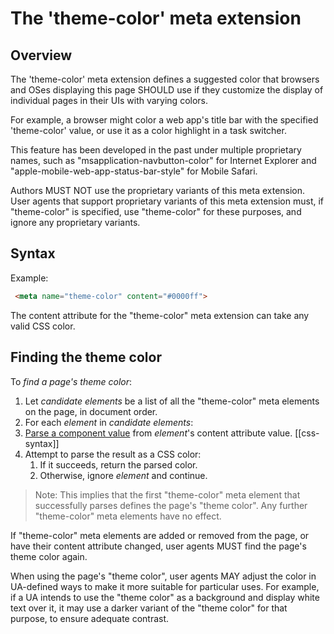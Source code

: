 # The 'theme-color' meta extension

## Overview 

The 'theme-color' meta extension defines a suggested color that 
browsers and OSes displaying this page SHOULD use if they customize 
the display of individual pages in their UIs with varying colors. 

For example, a browser might color a web app's title bar with the 
specified 'theme-color' value, or use it as a color highlight in a 
task switcher. 

This feature has been developed in the past under multiple proprietary 
names, such as "msapplication-navbutton-color" for Internet Explorer 
and "apple-mobile-web-app-status-bar-style" for Mobile Safari. 

Authors MUST NOT use the proprietary variants of this meta extension. 
User agents that support proprietary variants of this meta extension 
must, if "theme-color" is specified, use "theme-color" for these 
purposes, and ignore any proprietary variants. 

## Syntax 

Example:

```HTML
 <meta name="theme-color" content="#0000ff"> 
```

The content attribute for the "theme-color" meta extension can take 
any valid CSS color. 

## Finding the theme color

To <dfn>find a page's theme color</dfn>: 

1. Let <var>candidate elements</var> be a list of all the 
"theme-color" meta elements on the page, in document order. 
1. For each <var>element</var> in <var>candidate elements</var>: 
  1. [Parse a component value](http://dev.w3.org/csswg/css-syntax/#parse-component-value) 
     from <var>element</var>'s content attribute value. [[css-syntax]] 
  1. Attempt to parse the result as a CSS color:
     1. If it succeeds, return the parsed color.
     1. Otherwise, ignore <var>element</var> and continue.

> Note: This implies that the first "theme-color" meta element that
  successfully parses defines the page's "theme color". Any further
  "theme-color" meta elements have no effect. 

If "theme-color" meta elements are added or removed from the page, or 
have their content attribute changed, user agents MUST find the page's 
theme color again. 

When using the page's "theme color", user agents MAY adjust the color 
in UA-defined ways to make it more suitable for particular uses. For 
example, if a UA intends to use the "theme color" as a background and 
display white text over it, it may use a darker variant of the "theme 
color" for that purpose, to ensure adequate contrast. 

